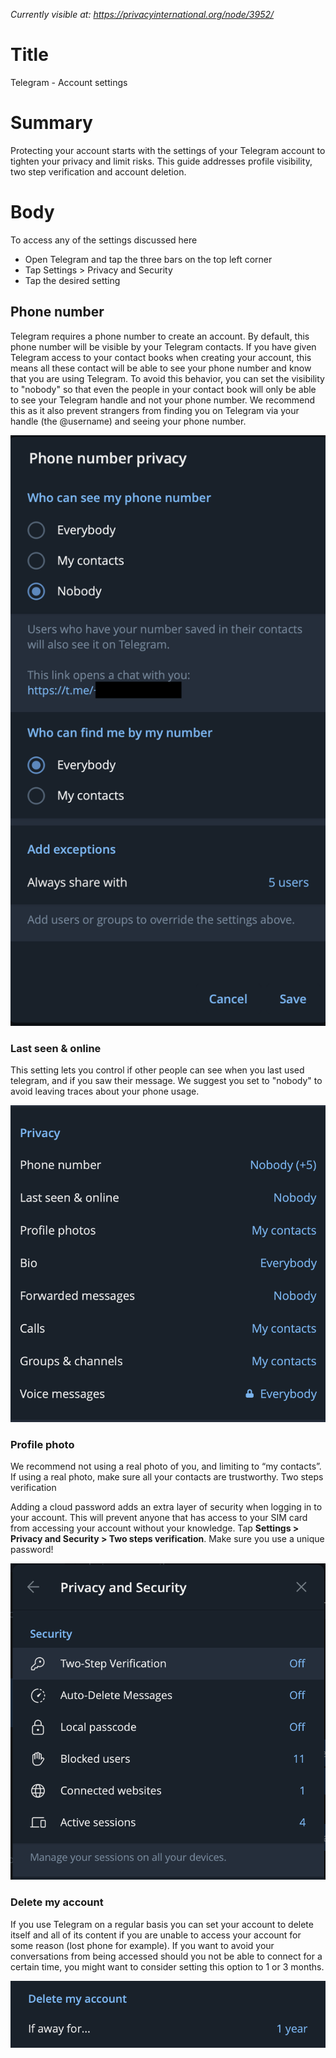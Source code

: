 *Currently visible at: https://privacyinternational.org/node/3952/*

# Title
Telegram - Account settings 

# Summary
Protecting your account starts with the settings of your Telegram account to tighten your privacy and limit risks. This guide addresses profile visibility, two step verification and account deletion.

# Body 

To access any of the settings discussed here
- Open Telegram and tap the three bars on the top left corner
- Tap Settings > Privacy and Security
- Tap the desired setting

## Phone number

Telegram requires a phone number to create an account. By default, this phone number will be visible by your Telegram contacts. If you have given Telegram access to your contact books when creating your account, this means all these contact will be able to see your phone number and know that you are using Telegram. To avoid this behavior, you can set the visibility to "nobody" so that even the people in your contact book will only be able to see your Telegram handle and not your phone number. We recommend this as it also prevent strangers from finding you on Telegram via your handle (the @username) and seeing your phone number.

![image](https://raw.githubusercontent.com/privacyint/website-guides/master/images/Telegram/tg_phonenum.png?token=ADBVYCVAMS2SFCOGPTHKLD27GFMYI)

### Last seen & online

This setting lets you control if other people can see when you last used telegram, and if you saw their message. We suggest you set to "nobody" to avoid leaving traces about your phone usage.

![image](https://raw.githubusercontent.com/privacyint/website-guides/master/images/Telegram/tg_privacy_sec2.png?token=ADBVYCREAYWFQSN3XCWXXJS7GFM2O)


### Profile photo

We recommend not using a real photo of you, and limiting to “my contacts”. If using a real photo, make sure all your contacts are trustworthy.
Two steps verification

Adding a cloud password adds an extra layer of security when logging in to your account. This will prevent anyone that has access to your SIM card from accessing your account without your knowledge. Tap **Settings > Privacy and Security > Two steps verification**. Make sure you use a unique password! 

![image](https://raw.githubusercontent.com/privacyint/website-guides/master/images/Telegram/tg_two_step.png?token=ADBVYCU4RPMSTPD7XPOGE4S7GFM4S)

### Delete my account

If you use Telegram on a regular basis you can set your account to delete itself and all of its content if you are unable to access your account for some reason (lost phone for example). If you want to avoid your conversations from being accessed should you not be able to connect for a certain time, you might want to consider setting this option to 1 or 3 months. 

![image](https://raw.githubusercontent.com/privacyint/website-guides/master/images/Telegram/tg_deleteacc.png?token=ADBVYCVE3D4AHGMZIHJEZBC7GFM6S)




